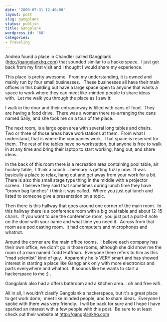 ```yaml
---
date: '2009-07-31 12:40:00'
layout: post
slug: gangplank
status: publish
title: Gangplank
wordpress_id: '68'
categories:
- Traveling
---
```


Andrea found a place in Chandler called Gangplank (http://gangplankhq.com) that sounded similar to a hackerspace.  I just got back from my first visit and I thought I would share my experience.

This place is pretty awesome.  From my understanding, it is owned and mainly run by four small businesses.   These businesses all have their main offices in this building but have a large space open to anyone that wants a space to work where they can meet like-minded people to share ideas with.  Let me walk you through the place as I saw it:

I walk in the door and their entranceway is filled with cans of food.  They are having a food drive.  There was a woman there re-arranging the cans named Sally, and she took me on a tour of the place.

The next room, is a large open area with several long tables and chairs.  Two or three of those areas have workstations at them.  From what I understand, that is where the companies work.  That space is reserved for them.  The rest of the tables have no workstation, but anyone is free to walk in at any time and bring their laptop to start working, hang out, and share ideas.

In the back of this room there is a recreation area containing pool table, air hockey table,  I think a couch... memory is getting fuzzy now.  It was basically a place to relax, hang out and get away from your work for a bit.  There is also this small stage type thing in the middle with a projector screen.  I believe they said that sometimes during lunch time they have "brown bag lunches" i think it was called.  Where you just eat lunch and listed to someone give a presentation on a topic.

Then there is this hallway that goes around one corner of the main room.  In this hallway there is a conference room with a big oval table and about 12-15 chairs.  If you want to use the conference room, you just put a post-it note on the door with your name and what time you need it.  Across from that room as a pod casting room.  It had computers and microphones and whatnot.

Around the corner are the main office rooms.  I believe each company has their own office, we didn't go in those rooms, although she did show me the room of a man named Todd Huffman.  Everyone there refers to him as this "mad scientist" kind of guy.  Apparently he is VERY smart and has showed interest in starting a place like Gangplank only with more electronics and parts everywhere and whatnot.  It sounds like he wants to start a hackerspace to me :) .

Gangplank also had a offers bathroom and a kitchen area... oh and free wifi.

All in all, I wouldn't clasify Gangplank a hackerspace, but it's a great place to get work done,  meet like minded people, and to share ideas.  Everyone I spoke with there was very friendly.  I will be back for sure and I hope I have sparked an interest with a few people with this post.  Be sure to at least check out their website at http://gangplankhq.com
